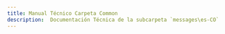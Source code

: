```yaml
---
title: Manual Técnico Carpeta Common
description:  Documentación Técnica de la subcarpeta `messages\es-CO`
---
```


